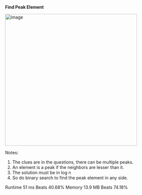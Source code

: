 **Find Peak Element**

<img width="429" alt="image" src="https://user-images.githubusercontent.com/25766765/224240000-d6519cc8-2567-4d23-8382-3d94214d78a0.png">

Notes:
1. The clues are in the questions, there can be multiple peaks.
2. An element is a peak if the neighbors are lesser than it.
3. The solution must be in log n
4. So do binary search to find the peak element in any side.

Runtime
51 ms
Beats
40.68%
Memory
13.9 MB
Beats
74.18%
